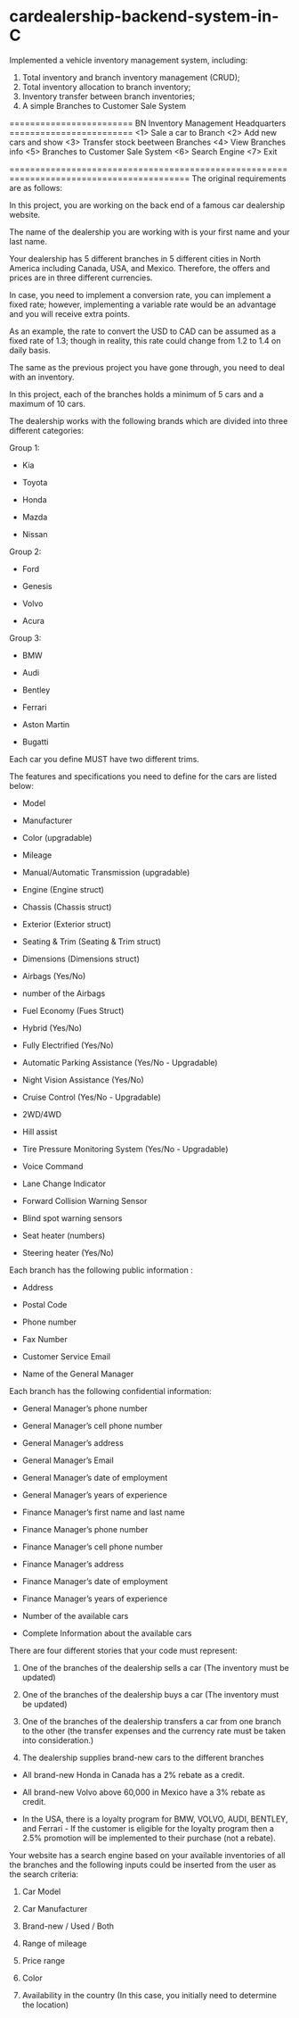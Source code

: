 # cardealership-backend-system-in-C

Implemented a vehicle inventory management system, including: 
1. Total inventory and branch inventory management (CRUD);
2. Total inventory allocation to branch inventory;
3. Inventory transfer between branch inventories;
4. A simple Branches to Customer Sale System
   
======================== BN Inventory Management Headquarters ========================
      <1> Sale a car to Branch
      <2> Add new cars and show
      <3> Transfer stock beetween Branches
      <4> View Branches info
      <5> Branches to Customer Sale System
      <6> Search Engine
      <7> Exit
        

=========================================================================================
The original requirements are as follows:

In this project, you are working on the back end of a famous car dealership website.

The name of the dealership you are working with is your first name and your last name.

Your dealership has 5 different branches in 5 different cities in North America including Canada, USA, and Mexico. Therefore, the offers and prices are in three different currencies.

In case, you need to implement a conversion rate, you can implement a fixed rate; however, implementing a variable rate would be an advantage and you will receive extra points.

As an example, the rate to convert the USD to CAD can be assumed as a fixed rate of 1.3; though in reality, this rate could change from 1.2 to 1.4 on daily basis.

The same as the previous project you have gone through, you need to deal with an inventory.

In this project, each of the branches holds a minimum of 5 cars and a maximum of 10 cars.

The dealership works with the following brands which are divided into three different categories:

Group 1:

- Kia

- Toyota

- Honda

- Mazda

- Nissan



Group 2:

- Ford

- Genesis

- Volvo

- Acura



Group 3:

- BMW

- Audi

- Bentley

- Ferrari

- Aston Martin

- Bugatti



Each car you define MUST have two different trims.



The features and specifications you need to define for the cars are listed below:

- Model

- Manufacturer

- Color (upgradable)

- Mileage

- Manual/Automatic Transmission (upgradable)

- Engine (Engine struct)

- Chassis (Chassis struct)

- Exterior (Exterior struct)

- Seating & Trim (Seating & Trim struct)

- Dimensions (Dimensions struct)

- Airbags (Yes/No)

- number of the Airbags

- Fuel Economy (Fues Struct)

- Hybrid (Yes/No)

- Fully Electrified (Yes/No)

- Automatic Parking Assistance (Yes/No - Upgradable)

- Night Vision Assistance (Yes/No)

- Cruise Control (Yes/No - Upgradable)

- 2WD/4WD

- Hill assist

- Tire Pressure Monitoring System (Yes/No - Upgradable)

- Voice Command

- Lane Change Indicator

- Forward Collision Warning Sensor

- Blind spot warning sensors

- Seat heater (numbers)

- Steering heater (Yes/No)





Each branch has the following public information :

- Address

- Postal Code

- Phone number

- Fax Number

- Customer Service Email

- Name of the General Manager



Each branch has the following confidential information:

- General Manager’s phone number

- General Manager’s cell phone number

- General Manager’s address

- General Manager’s Email

- General Manager’s date of employment

- General Manager’s years of experience

- Finance Manager’s first name and last name

- Finance Manager’s phone number

- Finance Manager’s cell phone number

- Finance Manager’s address

- Finance Manager’s date of employment

- Finance Manager’s years of experience

- Number of the available cars

- Complete Information about the available cars

There are four different stories that your code must represent:

1. One of the branches of the dealership sells a car (The inventory must be updated)

2. One of the branches of the dealership buys a car (The inventory must be updated)

3. One of the branches of the dealership transfers a car from one branch to the other (the transfer expenses and the currency rate must be taken into consideration.)

4. The dealership supplies brand-new cars to the different branches


- All brand-new Honda in Canada has a 2% rebate as a credit.

- All brand-new Volvo above 60,000 in Mexico have a 3% rebate as credit.

- In the USA, there is a loyalty program for BMW, VOLVO, AUDI, BENTLEY, and Ferrari - If the customer is eligible for the loyalty program then a 2.5% promotion will be implemented to their purchase (not a rebate).


Your website has a search engine based on your available inventories of all the branches and the following inputs could be inserted from the user as the search criteria:

1. Car Model

2. Car Manufacturer

3. Brand-new / Used / Both

4. Range of mileage 

5. Price range

6. Color

7. Availability in the country (In this case, you initially need to determine the location)
